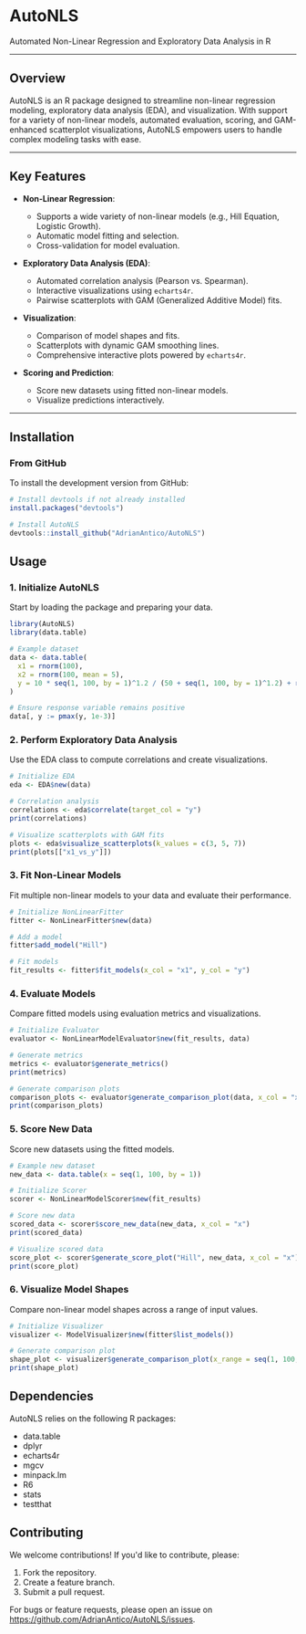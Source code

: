 # **AutoNLS**
Automated Non-Linear Regression and Exploratory Data Analysis in R

---

## **Overview**

AutoNLS is an R package designed to streamline non-linear regression modeling, exploratory data analysis (EDA), and visualization. With support for a variety of non-linear models, automated evaluation, scoring, and GAM-enhanced scatterplot visualizations, AutoNLS empowers users to handle complex modeling tasks with ease.

---

## **Key Features**

- **Non-Linear Regression**:
  - Supports a wide variety of non-linear models (e.g., Hill Equation, Logistic Growth).
  - Automatic model fitting and selection.
  - Cross-validation for model evaluation.

- **Exploratory Data Analysis (EDA)**:
  - Automated correlation analysis (Pearson vs. Spearman).
  - Interactive visualizations using `echarts4r`.
  - Pairwise scatterplots with GAM (Generalized Additive Model) fits.

- **Visualization**:
  - Comparison of model shapes and fits.
  - Scatterplots with dynamic GAM smoothing lines.
  - Comprehensive interactive plots powered by `echarts4r`.

- **Scoring and Prediction**:
  - Score new datasets using fitted non-linear models.
  - Visualize predictions interactively.

---

## **Installation**

### From GitHub

To install the development version from GitHub:

```r
# Install devtools if not already installed
install.packages("devtools")

# Install AutoNLS
devtools::install_github("AdrianAntico/AutoNLS")
```

## Usage

### 1. Initialize AutoNLS

Start by loading the package and preparing your data.

```r
library(AutoNLS)
library(data.table)

# Example dataset
data <- data.table(
  x1 = rnorm(100),
  x2 = rnorm(100, mean = 5),
  y = 10 * seq(1, 100, by = 1)^1.2 / (50 + seq(1, 100, by = 1)^1.2) + rnorm(100)
)

# Ensure response variable remains positive
data[, y := pmax(y, 1e-3)]
```

### 2. Perform Exploratory Data Analysis
Use the EDA class to compute correlations and create visualizations.

```r
# Initialize EDA
eda <- EDA$new(data)

# Correlation analysis
correlations <- eda$correlate(target_col = "y")
print(correlations)

# Visualize scatterplots with GAM fits
plots <- eda$visualize_scatterplots(k_values = c(3, 5, 7))
print(plots[["x1_vs_y"]])
```

### 3. Fit Non-Linear Models
Fit multiple non-linear models to your data and evaluate their performance.

```r
# Initialize NonLinearFitter
fitter <- NonLinearFitter$new(data)

# Add a model
fitter$add_model("Hill")

# Fit models
fit_results <- fitter$fit_models(x_col = "x1", y_col = "y")
```

### 4. Evaluate Models
Compare fitted models using evaluation metrics and visualizations.

```r
# Initialize Evaluator
evaluator <- NonLinearModelEvaluator$new(fit_results, data)

# Generate metrics
metrics <- evaluator$generate_metrics()
print(metrics)

# Generate comparison plots
comparison_plots <- evaluator$generate_comparison_plot(data, x_col = "x1", y_col = "y")
print(comparison_plots)
```

### 5. Score New Data
Score new datasets using the fitted models.

```r
# Example new dataset
new_data <- data.table(x = seq(1, 100, by = 1))

# Initialize Scorer
scorer <- NonLinearModelScorer$new(fit_results)

# Score new data
scored_data <- scorer$score_new_data(new_data, x_col = "x")
print(scored_data)

# Visualize scored data
score_plot <- scorer$generate_score_plot("Hill", new_data, x_col = "x")
print(score_plot)
```

### 6. Visualize Model Shapes
Compare non-linear model shapes across a range of input values.

```r
# Initialize Visualizer
visualizer <- ModelVisualizer$new(fitter$list_models())

# Generate comparison plot
shape_plot <- visualizer$generate_comparison_plot(x_range = seq(1, 100, by = 1), params = list(), normalize = TRUE)
print(shape_plot)
```

## Dependencies
AutoNLS relies on the following R packages:

- data.table
- dplyr
- echarts4r
- mgcv
- minpack.lm
- R6
- stats
- testthat

## Contributing
We welcome contributions! If you'd like to contribute, please:

1. Fork the repository.
2. Create a feature branch.
3. Submit a pull request.

For bugs or feature requests, please open an issue on https://github.com/AdrianAntico/AutoNLS/issues.
